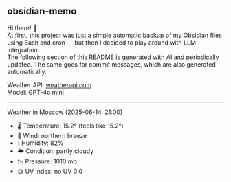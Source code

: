 ## obsidian-memo

Hi there! 👋 \
At first, this project was just a simple automatic backup of my Obsidian files using Bash and cron — but then I decided to play around with LLM integration. \
The following section of this README is generated with AI and periodically updated. The same goes for commit messages, which are also generated automatically.

Weather API: [weatherapi.com](https://www.weatherapi.com/) \
Model: GPT-4o mini

---

Weather in Moscow (2025-06-14, 21:00)

- 🌡️ Temperature: 15.2° (feels like 15.2°)
- 💨 Wind: northern breeze
- 💧 Humidity: 82%
- 🌥️ Condition: partly cloudy
- 📉 Pressure: 1010 mb
- 🌞 UV index: no UV 0.0
